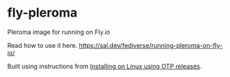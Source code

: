 # fly-pleroma
Pleroma image for running on Fly.io

Read how to use it here. https://sal.dev/fediverse/running-pleroma-on-fly-io/

Built using instructions from [Installing on Linux using OTP releases](https://docs-develop.pleroma.social/backend/installation/otp_en/).
